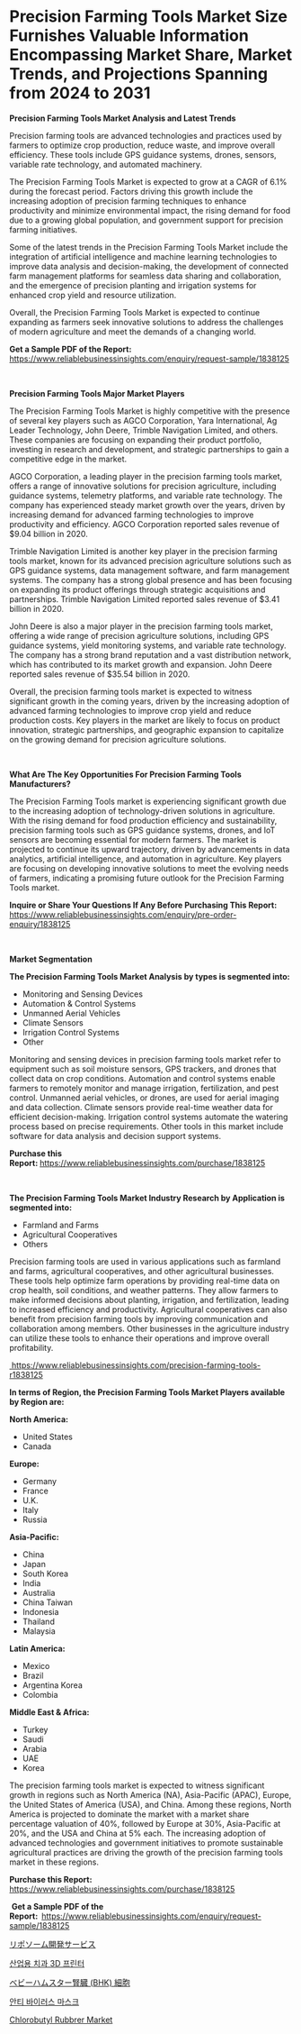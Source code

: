<p><h1>Precision Farming Tools Market Size Furnishes Valuable Information Encompassing Market Share, Market Trends, and Projections Spanning from 2024 to 2031</h1></p><p><strong>Precision Farming Tools Market Analysis and Latest Trends</strong></p>
<p><p>Precision farming tools are advanced technologies and practices used by farmers to optimize crop production, reduce waste, and improve overall efficiency. These tools include GPS guidance systems, drones, sensors, variable rate technology, and automated machinery.</p><p>The Precision Farming Tools Market is expected to grow at a CAGR of 6.1% during the forecast period. Factors driving this growth include the increasing adoption of precision farming techniques to enhance productivity and minimize environmental impact, the rising demand for food due to a growing global population, and government support for precision farming initiatives.</p><p>Some of the latest trends in the Precision Farming Tools Market include the integration of artificial intelligence and machine learning technologies to improve data analysis and decision-making, the development of connected farm management platforms for seamless data sharing and collaboration, and the emergence of precision planting and irrigation systems for enhanced crop yield and resource utilization.</p><p>Overall, the Precision Farming Tools Market is expected to continue expanding as farmers seek innovative solutions to address the challenges of modern agriculture and meet the demands of a changing world.</p></p>
<p><strong>Get a Sample PDF of the Report:&nbsp;</strong> <a href="https://www.reliablebusinessinsights.com/enquiry/request-sample/1838125">https://www.reliablebusinessinsights.com/enquiry/request-sample/1838125</a></p>
<p>&nbsp;</p>
<p><strong>Precision Farming Tools Major Market Players</strong></p>
<p><p>The Precision Farming Tools Market is highly competitive with the presence of several key players such as AGCO Corporation, Yara International, Ag Leader Technology, John Deere, Trimble Navigation Limited, and others. These companies are focusing on expanding their product portfolio, investing in research and development, and strategic partnerships to gain a competitive edge in the market.</p><p>AGCO Corporation, a leading player in the precision farming tools market, offers a range of innovative solutions for precision agriculture, including guidance systems, telemetry platforms, and variable rate technology. The company has experienced steady market growth over the years, driven by increasing demand for advanced farming technologies to improve productivity and efficiency. AGCO Corporation reported sales revenue of $9.04 billion in 2020.</p><p>Trimble Navigation Limited is another key player in the precision farming tools market, known for its advanced precision agriculture solutions such as GPS guidance systems, data management software, and farm management systems. The company has a strong global presence and has been focusing on expanding its product offerings through strategic acquisitions and partnerships. Trimble Navigation Limited reported sales revenue of $3.41 billion in 2020.</p><p>John Deere is also a major player in the precision farming tools market, offering a wide range of precision agriculture solutions, including GPS guidance systems, yield monitoring systems, and variable rate technology. The company has a strong brand reputation and a vast distribution network, which has contributed to its market growth and expansion. John Deere reported sales revenue of $35.54 billion in 2020.</p><p>Overall, the precision farming tools market is expected to witness significant growth in the coming years, driven by the increasing adoption of advanced farming technologies to improve crop yield and reduce production costs. Key players in the market are likely to focus on product innovation, strategic partnerships, and geographic expansion to capitalize on the growing demand for precision agriculture solutions.</p></p>
<p>&nbsp;</p>
<p><strong>What Are The Key Opportunities For Precision Farming Tools Manufacturers?</strong></p>
<p><p>The Precision Farming Tools market is experiencing significant growth due to the increasing adoption of technology-driven solutions in agriculture. With the rising demand for food production efficiency and sustainability, precision farming tools such as GPS guidance systems, drones, and IoT sensors are becoming essential for modern farmers. The market is projected to continue its upward trajectory, driven by advancements in data analytics, artificial intelligence, and automation in agriculture. Key players are focusing on developing innovative solutions to meet the evolving needs of farmers, indicating a promising future outlook for the Precision Farming Tools market.</p></p>
<p><strong>Inquire or Share Your Questions If Any Before Purchasing This Report:</strong> <a href="https://www.reliablebusinessinsights.com/enquiry/pre-order-enquiry/1838125">https://www.reliablebusinessinsights.com/enquiry/pre-order-enquiry/1838125</a></p>
<p>&nbsp;</p>
<p><strong>Market Segmentation</strong></p>
<p><strong>The Precision Farming Tools Market Analysis by types is segmented into:</strong></p>
<p><ul><li>Monitoring and Sensing Devices</li><li>Automation & Control Systems</li><li>Unmanned Aerial Vehicles</li><li>Climate Sensors</li><li>Irrigation Control Systems</li><li>Other</li></ul></p>
<p><p>Monitoring and sensing devices in precision farming tools market refer to equipment such as soil moisture sensors, GPS trackers, and drones that collect data on crop conditions. Automation and control systems enable farmers to remotely monitor and manage irrigation, fertilization, and pest control. Unmanned aerial vehicles, or drones, are used for aerial imaging and data collection. Climate sensors provide real-time weather data for efficient decision-making. Irrigation control systems automate the watering process based on precise requirements. Other tools in this market include software for data analysis and decision support systems.</p></p>
<p><strong>Purchase this Report:&nbsp;</strong><a href="https://www.reliablebusinessinsights.com/purchase/1838125">https://www.reliablebusinessinsights.com/purchase/1838125</a></p>
<p>&nbsp;</p>
<p><strong>The Precision Farming Tools Market Industry Research by Application is segmented into:</strong></p>
<p><ul><li>Farmland and Farms</li><li>Agricultural Cooperatives</li><li>Others</li></ul></p>
<p><p>Precision farming tools are used in various applications such as farmland and farms, agricultural cooperatives, and other agricultural businesses. These tools help optimize farm operations by providing real-time data on crop health, soil conditions, and weather patterns. They allow farmers to make informed decisions about planting, irrigation, and fertilization, leading to increased efficiency and productivity. Agricultural cooperatives can also benefit from precision farming tools by improving communication and collaboration among members. Other businesses in the agriculture industry can utilize these tools to enhance their operations and improve overall profitability.</p></p>
<p><a href="https://www.reliablebusinessinsights.com/precision-farming-tools-r1838125">&nbsp;https://www.reliablebusinessinsights.com/precision-farming-tools-r1838125</a></p>
<p><strong>In terms of Region, the Precision Farming Tools Market Players available by Region are:</strong></p>
<p>
    <p> <strong> North America: </strong>
        <ul>
            <li>United States</li>
            <li>Canada</li>
        </ul>
        </p> 
    <p> <strong> Europe: </strong>
        <ul>
            <li>Germany</li>
            <li>France</li>
            <li>U.K.</li>
            <li>Italy</li>
            <li>Russia</li>
        </ul>
        </p> 
    <p> <strong> Asia-Pacific: </strong>
        <ul>
            <li>China</li>
            <li>Japan</li>
            <li>South Korea</li>
            <li>India</li>
            <li>Australia</li>
            <li>China Taiwan</li>
            <li>Indonesia</li>
            <li>Thailand</li>
            <li>Malaysia</li>
        </ul>
        </p> 
    <p> <strong> Latin America: </strong>
        <ul>
            <li>Mexico</li>
            <li>Brazil</li>
            <li>Argentina Korea</li>
            <li>Colombia</li>
        </ul>
        </p> 
    <p> <strong> Middle East & Africa: </strong>
        <ul>
            <li>Turkey</li>
            <li>Saudi</li>
            <li>Arabia</li>
            <li>UAE</li>
            <li>Korea</li>
        </ul>
    </p>
    </p>
<p><p>The precision farming tools market is expected to witness significant growth in regions such as North America (NA), Asia-Pacific (APAC), Europe, the United States of America (USA), and China. Among these regions, North America is projected to dominate the market with a market share percentage valuation of 40%, followed by Europe at 30%, Asia-Pacific at 20%, and the USA and China at 5% each. The increasing adoption of advanced technologies and government initiatives to promote sustainable agricultural practices are driving the growth of the precision farming tools market in these regions.</p></p>
<p><strong>Purchase this Report: </strong><a href="https://www.reliablebusinessinsights.com/purchase/1838125">https://www.reliablebusinessinsights.com/purchase/1838125</a></p>
<p>&nbsp;<strong>Get a Sample PDF of the Report:&nbsp;&nbsp;</strong><a href="https://www.reliablebusinessinsights.com/enquiry/request-sample/1838125">https://www.reliablebusinessinsights.com/enquiry/request-sample/1838125</a></p>
<p><strong></strong></p>
<p><p><a href="https://github.com/JacksonWiza1924/Market-Research-Report-List-2/blob/main/5836025119535.md">リポソーム開発サービス</a></p><p><a href="https://github.com/ConstantinVon/Market-Research-Report-List-1/blob/main/6647915126748.md">산업용 치과 3D 프린터</a></p><p><a href="https://github.com/hwbcz413288296/Market-Research-Report-List-2/blob/main/2546696119534.md">ベビーハムスター腎臓 (BHK) 細胞</a></p><p><a href="https://github.com/sammyUltyylrich9067856/Market-Research-Report-List-2/blob/main/3921839126747.md">안티 바이러스 마스크</a></p><p><a href="https://github.com/LitzyGulgowski2023/Market-Research-Report-List-1/blob/main/chlorobutyl-rubbrer-market.md">Chlorobutyl Rubbrer Market</a></p></p>